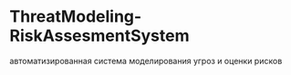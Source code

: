 # ThreatModeling-RiskAssesmentSystem
автоматизированная система моделирования угроз и оценки рисков
